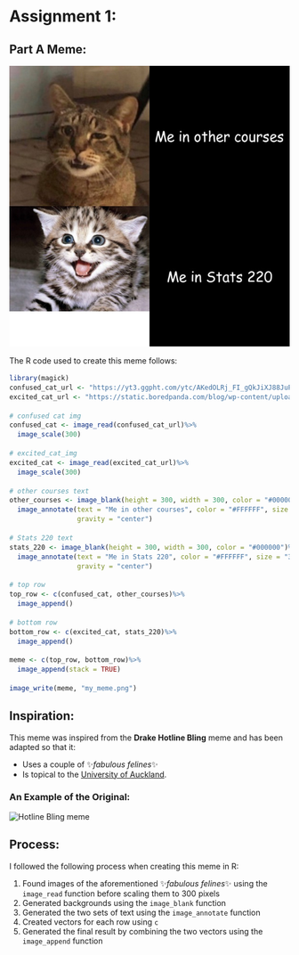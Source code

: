 # Assignment 1:

## Part A Meme:

![meme](https://github.com/antariksh2001/stats220/blob/main/my_meme.png?raw=true)

The R code used to create this meme follows:

```r
library(magick)
confused_cat_url <- "https://yt3.ggpht.com/ytc/AKedOLRj_FI_gQkJiXJ88JuPj2f30i77BQYX9l-KkkV1=s900-c-k-c0x00ffffff-no-rj"
excited_cat_url <- "https://static.boredpanda.com/blog/wp-content/uploads/2015/07/smiling-cat-2__605.jpg"

# confused cat img
confused_cat <- image_read(confused_cat_url)%>%
  image_scale(300)

# excited_cat_img 
excited_cat <- image_read(excited_cat_url)%>%
  image_scale(300)

# other courses text
other_courses <- image_blank(height = 300, width = 300, color = "#000000")%>%
  image_annotate(text = "Me in other courses", color = "#FFFFFF", size = "30", font = "Comic Sans", 
                 gravity = "center")

# Stats 220 text
stats_220 <- image_blank(height = 300, width = 300, color = "#000000")%>%
  image_annotate(text = "Me in Stats 220", color = "#FFFFFF", size = "30", font = "Comic Sans", 
                 gravity = "center")

# top row
top_row <- c(confused_cat, other_courses)%>%
  image_append()

# bottom row
bottom_row <- c(excited_cat, stats_220)%>%
  image_append()

meme <- c(top_row, bottom_row)%>%
  image_append(stack = TRUE)

image_write(meme, "my_meme.png")
```

## Inspiration: 

This meme was inspired from the **Drake Hotline Bling** meme and has been adapted so that it:
* Uses a couple of ✨*fabulous felines*✨ 
* Is topical to the [University of Auckland](https://www.auckland.ac.nz/en.html). 

### An Example of the Original:
![Hotline Bling meme](https://images.ctfassets.net/pwv49hug9jad/5K39I2JrCfevWx2vrXJwkr/def7943e979c90cb421121d2fa6665d4/atl-blog-memes-10a.jpg?fm=webp)

## Process: 

I followed the following process when creating this meme in R: 

1. Found images of the aforementioned ✨*fabulous felines*✨ using the `image_read` function before scaling them to 300 pixels 
2. Generated backgrounds using the `image_blank` function 
3. Generated the two sets of text using the `image_annotate` function 
4. Created vectors for each row using `c`
5. Generated the final result by combining the two vectors using the `image_append` function 




